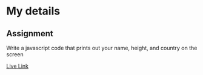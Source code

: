 # My details

## Assignment

Write a javascript code that prints out your name, height, and country on the screen

[Live Link](https://vermilion4.github.io/my-details/)
